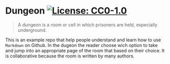 # Dungeon [![License: CC0-1.0](https://img.shields.io/badge/License-CC0%201.0-lightgrey.svg)](http://creativecommons.org/publicdomain/zero/1.0/)
> A dungeon is a room or cell in which prisoners are held, especially underground.

This is an example repo that help people understand and learn how to use `Markdown` on Github.
In the dugeon the reader choose wich option to take and jump into an appropriate page of the room that based on their choice.
It is collaborative because the room is written by many authors.
